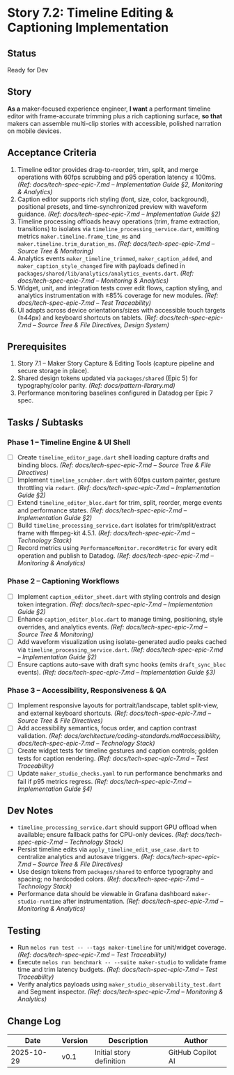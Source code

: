 # Story 7.2: Timeline Editing & Captioning Implementation

## Status
Ready for Dev

## Story
**As a** maker-focused experience engineer,
**I want** a performant timeline editor with frame-accurate trimming plus a rich captioning surface,
**so that** makers can assemble multi-clip stories with accessible, polished narration on mobile devices.

## Acceptance Criteria
1. Timeline editor provides drag-to-reorder, trim, split, and merge operations with 60fps scrubbing and p95 operation latency ≤ 100ms. *(Ref: docs/tech-spec-epic-7.md – Implementation Guide §2, Monitoring & Analytics)*
2. Caption editor supports rich styling (font, size, color, background), positional presets, and time-synchronized preview with waveform guidance. *(Ref: docs/tech-spec-epic-7.md – Implementation Guide §2)*
3. Timeline processing offloads heavy operations (trim, frame extraction, transitions) to isolates via `timeline_processing_service.dart`, emitting metrics `maker.timeline.frame_time_ms` and `maker.timeline.trim_duration_ms`. *(Ref: docs/tech-spec-epic-7.md – Source Tree & Monitoring)*
4. Analytics events `maker_timeline_trimmed`, `maker_caption_added`, and `maker_caption_style_changed` fire with payloads defined in `packages/shared/lib/analytics/analytics_events.dart`. *(Ref: docs/tech-spec-epic-7.md – Monitoring & Analytics)*
5. Widget, unit, and integration tests cover edit flows, caption styling, and analytics instrumentation with ≥85% coverage for new modules. *(Ref: docs/tech-spec-epic-7.md – Test Traceability)*
6. UI adapts across device orientations/sizes with accessible touch targets (≥44px) and keyboard shortcuts on tablets. *(Ref: docs/tech-spec-epic-7.md – Source Tree & File Directives, Design System)*

## Prerequisites
1. Story 7.1 – Maker Story Capture & Editing Tools (capture pipeline and secure storage in place).
2. Shared design tokens updated via `packages/shared` (Epic 5) for typography/color parity. *(Ref: docs/pattern-library.md)*
3. Performance monitoring baselines configured in Datadog per Epic 7 spec.

## Tasks / Subtasks

### Phase 1 – Timeline Engine & UI Shell
- [ ] Create `timeline_editor_page.dart` shell loading capture drafts and binding blocs. *(Ref: docs/tech-spec-epic-7.md – Source Tree & File Directives)*
- [ ] Implement `timeline_scrubber.dart` with 60fps custom painter, gesture throttling via `rxdart`. *(Ref: docs/tech-spec-epic-7.md – Implementation Guide §2)*
- [ ] Extend `timeline_editor_bloc.dart` for trim, split, reorder, merge events and performance states. *(Ref: docs/tech-spec-epic-7.md – Implementation Guide §2)*
- [ ] Build `timeline_processing_service.dart` isolates for trim/split/extract frame with ffmpeg-kit 4.5.1. *(Ref: docs/tech-spec-epic-7.md – Technology Stack)*
- [ ] Record metrics using `PerformanceMonitor.recordMetric` for every edit operation and publish to Datadog. *(Ref: docs/tech-spec-epic-7.md – Monitoring & Analytics)*

### Phase 2 – Captioning Workflows
- [ ] Implement `caption_editor_sheet.dart` with styling controls and design token integration. *(Ref: docs/tech-spec-epic-7.md – Implementation Guide §2)*
- [ ] Enhance `caption_editor_bloc.dart` to manage timing, positioning, style overrides, and analytics events. *(Ref: docs/tech-spec-epic-7.md – Source Tree & Monitoring)*
- [ ] Add waveform visualization using isolate-generated audio peaks cached via `timeline_processing_service.dart`. *(Ref: docs/tech-spec-epic-7.md – Implementation Guide §2)*
- [ ] Ensure captions auto-save with draft sync hooks (emits `draft_sync_bloc` events). *(Ref: docs/tech-spec-epic-7.md – Implementation Guide §3)*

### Phase 3 – Accessibility, Responsiveness & QA
- [ ] Implement responsive layouts for portrait/landscape, tablet split-view, and external keyboard shortcuts. *(Ref: docs/tech-spec-epic-7.md – Source Tree & File Directives)*
- [ ] Add accessibility semantics, focus order, and caption contrast validation. *(Ref: docs/architecture/coding-standards.md#accessibility, docs/tech-spec-epic-7.md – Technology Stack)*
- [ ] Create widget tests for timeline gestures and caption controls; golden tests for caption rendering. *(Ref: docs/tech-spec-epic-7.md – Test Traceability)*
- [ ] Update `maker_studio_checks.yaml` to run performance benchmarks and fail if p95 metrics regress. *(Ref: docs/tech-spec-epic-7.md – Implementation Guide §4)*

## Dev Notes
- `timeline_processing_service.dart` should support GPU offload when available; ensure fallback paths for CPU-only devices. *(Ref: docs/tech-spec-epic-7.md – Technology Stack)*
- Persist timeline edits via `apply_timeline_edit_use_case.dart` to centralize analytics and autosave triggers. *(Ref: docs/tech-spec-epic-7.md – Source Tree & File Directives)*
- Use design tokens from `packages/shared` to enforce typography and spacing; no hardcoded colors. *(Ref: docs/tech-spec-epic-7.md – Technology Stack)*
- Performance data should be viewable in Grafana dashboard `maker-studio-runtime` after instrumentation. *(Ref: docs/tech-spec-epic-7.md – Monitoring & Analytics)*

## Testing
- Run `melos run test -- --tags maker-timeline` for unit/widget coverage. *(Ref: docs/tech-spec-epic-7.md – Test Traceability)*
- Execute `melos run benchmark -- --suite maker-studio` to validate frame time and trim latency budgets. *(Ref: docs/tech-spec-epic-7.md – Test Traceability)*
- Verify analytics payloads using `maker_studio_observability_test.dart` and Segment inspector. *(Ref: docs/tech-spec-epic-7.md – Monitoring & Analytics)*

## Change Log
| Date       | Version | Description                  | Author            |
| ---------- | ------- | ---------------------------- | ----------------- |
| 2025-10-29 | v0.1    | Initial story definition     | GitHub Copilot AI |
